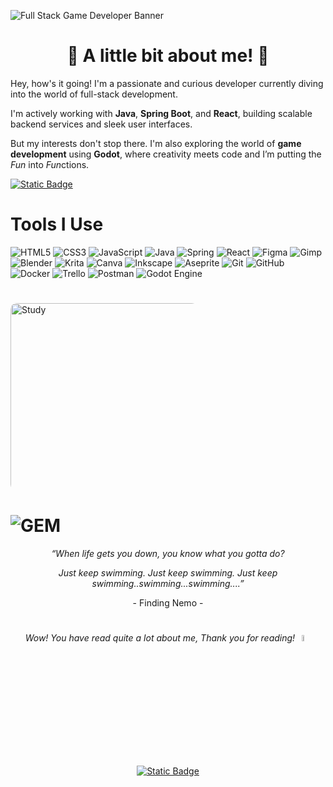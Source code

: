 ![Full Stack   Game Developer Banner](https://github.com/user-attachments/assets/e9272bf6-6f2f-4d16-adbe-fa8225a848d7)

 <h1 align="center">🙂 A little bit about me! 👾</h1>
 <p>Hey, how's it going! I'm a passionate and curious developer currently diving into the world of full-stack development.</p>

  <p>I'm actively working with <strong>Java</strong>, <strong>Spring Boot</strong>, and <strong>React</strong>, building scalable backend services and sleek user interfaces.</p>

  <p>But my interests don't stop there. I'm also exploring the world of <strong>game development</strong> using <strong>Godot</strong>, where creativity meets code and I’m putting the 
    <span class="highlight"><em>Fun</em></span> into <em>Fun</em>ctions.
  </p>
  
<a href="https://www.orimoo.com" target="_blank">
  <img alt="Static Badge" src="https://img.shields.io/badge/Chat%20With%20Me%20👋-yellow">
</a>

  
# Tools I Use
![HTML5](https://img.shields.io/badge/html5-%23E34F26.svg?style=flat-square&logo=html5&logoColor=white) ![CSS3](https://img.shields.io/badge/css3-%231572B6.svg?style=flat-square&logo=css3&logoColor=white) ![JavaScript](https://img.shields.io/badge/javascript-%23323330.svg?style=flat-square&logo=javascript&logoColor=%23F7DF1E) ![Java](https://img.shields.io/badge/java-%23ED8B00.svg?style=flat-square&logo=openjdk&logoColor=white) ![Spring](https://img.shields.io/badge/spring-%236DB33F.svg?style=flat-square&logo=spring&logoColor=white) ![React](https://img.shields.io/badge/react-%2320232a.svg?style=flat-square&logo=react&logoColor=%2361DAFB) ![Figma](https://img.shields.io/badge/figma-%23F24E1E.svg?style=flat-square&logo=figma&logoColor=white) ![Gimp](https://img.shields.io/badge/Gimp-657D8B?style=flat-square&logo=gimp&logoColor=FFFFFF) ![Blender](https://img.shields.io/badge/blender-%23F5792A.svg?style=flat-square&logo=blender&logoColor=white) ![Krita](https://img.shields.io/badge/Krita-203759?style=flat-square&logo=krita&logoColor=EEF37B) ![Canva](https://img.shields.io/badge/Canva-%2300C4CC.svg?style=flat-square&logo=Canva&logoColor=white) ![Inkscape](https://img.shields.io/badge/Inkscape-e0e0e0?style=flat-square&logo=inkscape&logoColor=080A13) ![Aseprite](https://img.shields.io/badge/Aseprite-FFFFFF?style=flat-square&logo=Aseprite&logoColor=#7D929E) ![Git](https://img.shields.io/badge/git-%23F05033.svg?style=flat-square&logo=git&logoColor=white) ![GitHub](https://img.shields.io/badge/github-%23121011.svg?style=flat-square&logo=github&logoColor=white) ![Docker](https://img.shields.io/badge/docker-%230db7ed.svg?style=flat-square&logo=docker&logoColor=white) ![Trello](https://img.shields.io/badge/Trello-%23026AA7.svg?style=flat-square&logo=Trello&logoColor=white) ![Postman](https://img.shields.io/badge/Postman-FF6C37?style=flat-square&logo=postman&logoColor=white) ![Godot Engine](https://img.shields.io/badge/GODOT-%23FFFFFF.svg?style=flat-square&logo=godot-engine)
# 


<div style="width: 300px; height: 300px; overflow: hidden; border-radius: 10px;">
  <img src="https://github.com/user-attachments/assets/4945aed8-13dd-4c76-ab08-076251872cda" alt="Study" width="450"/>
  &nbsp;&nbsp;&nbsp;
  <img src="https://github.com/user-attachments/assets/9c50997c-be27-4080-b7b5-cd65d1995026" alt="Calculator" width="450"/>
 &nbsp;&nbsp;&nbsp;
  <img src="https://github.com/user-attachments/assets/bb6b1007-0342-4f87-8691-46fbb3407fcc" alt="Shortday" width="450"/>
 &nbsp;&nbsp;&nbsp;
  <img src="https://github.com/user-attachments/assets/44ddfc6d-50b5-4a4f-b5d3-92fab13b5a55" alt="RPGy" width="450"/>
</div>



# ![GEM](https://github.com/user-attachments/assets/6a90594f-2876-4b01-a73d-95f65b07e2e7)



<p align="center"><i>“When life gets you down, you know what you gotta do?</i></p>
<p align="center"><i>Just keep swimming. Just keep swimming. Just keep swimming..swimming...swimming....”</i></p>
<p align="center">- Finding Nemo -</p>

# 



<p align="center"><i>Wow! You have read quite a lot about me, Thank you for reading!</i><img src="https://media.tenor.com/5_5u760iVhIAAAAi/fish-doggo-mrnyanpasu-doggo.gif" width="5%" /> </p><p align="center">
  <a href="https://www.orimoo.com" target="_blank">
    <img alt="Static Badge" src="https://img.shields.io/badge/Chat%20With%20Me%20👋-yellow">
  </a>
</p>




<!---[![](https://visitcount.itsvg.in/api?id=orimoomoo&icon=9&color=7)](https://visitcount.itsvg.in)-->


